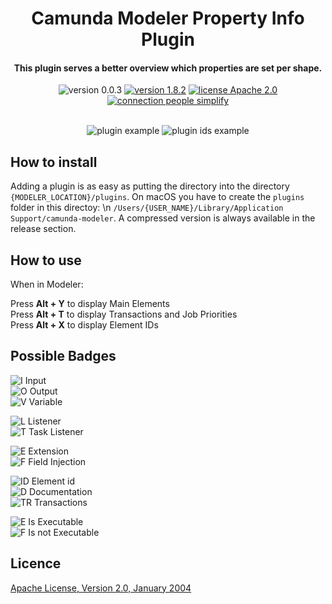 <h1 align="center">
  Camunda Modeler Property Info Plugin
</h1>

<h4 align="center">This plugin serves a better overview which properties are set per shape.</h4>

<p align="center">
    <img src="https://img.shields.io/badge/version-0.0.3-brightgreen.svg"
         alt="version 0.0.3">
  <a href="https://github.com/camunda/camunda-modeler"><img src="https://img.shields.io/badge/modeler version-4 and 5-brightgreen.svg"
         alt="version 1.8.2"></a>
  <a href="http://www.apache.org/licenses/"><img src="https://img.shields.io/badge/license-Apache_2.0-blue.svg"
         alt="license Apache 2.0"></a>
  <a href="http://www.umb.ch"><img src="https://img.shields.io/badge/with_&#10084; from-mesoneer-purple.svg?colorB=7466ee"
         alt="connection people simplify"></a>
</p>
<br>

<div align="center">
<img src="./docs/plugin-example.png"
         alt="plugin example">
<img src="./docs/plugin-example-2.png"
         alt="plugin ids example">
</div>

## How to install

Adding a plugin is as easy as putting the directory into the directory `{MODELER_LOCATION}/plugins`.
On macOS you have to create the `plugins` folder in this directoy: 
\n
`/Users/{USER_NAME}/Library/Application Support/camunda-modeler`. 
A compressed version is always available in the release section.

## How to use

When in Modeler:

Press **Alt + Y** to display Main Elements <br>
Press **Alt + T** to display Transactions and Job Priorities <br>
Press **Alt + X** to display Element IDs <br>

## Possible Badges

![I](./docs/badges/I.png) Input<br/>
![O](./docs/badges/O.png) Output<br/>
![V](./docs/badges/V.png) Variable

![L](./docs/badges/L.png) Listener<br/>
![T](./docs/badges/T.png) Task Listener

![E](./docs/badges/E.png) Extension<br/>
![F](./docs/badges/F.png) Field Injection

![ID](./docs/badges/id.png) Element id<br/>
![D](./docs/badges/D.png) Documentation<br/>
![TR](./docs/badges/tr.png) Transactions

![E](./docs/badges/Play.png) Is Executable<br/>
![F](./docs/badges/Pause.png) Is not Executable


## Licence

[Apache License, Version 2.0, January 2004](http://www.apache.org/licenses/)
